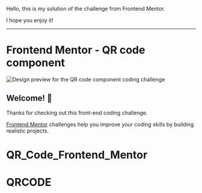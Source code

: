 Hello, this is my solution of the challenge from Frontend Mentor.

I hope you enjoy it!

----

# Frontend Mentor - QR code component

![Design preview for the QR code component coding challenge](./design/Screenshot_1.png)

## Welcome! 👋

Thanks for checking out this front-end coding challenge.

[Frontend Mentor](https://www.frontendmentor.io) challenges help you improve your coding skills by building realistic projects.


# QR_Code_Frontend_Mentor
# QRCODE
